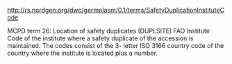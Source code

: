 http://rs.nordgen.org/dwc/germplasm/0.1/terms/SafetyDuplicationInstituteCode

MCPD term 26: Location of safety duplicates (DUPLSITE) FAO Institute Code of the institute where a safety duplicate of the accession is maintained. The codes consist of the 3- letter ISO 3166 country code of the country where the institute is located plus a number.